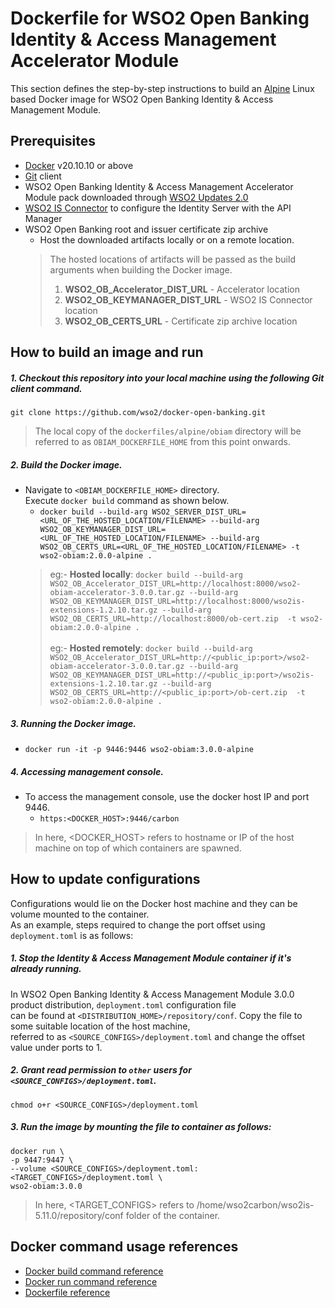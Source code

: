 # Dockerfile for WSO2 Open Banking Identity & Access Management Accelerator Module #
This section defines the step-by-step instructions to build an [Alpine](https://hub.docker.com/_/alpine/) Linux based Docker image for WSO2 Open Banking Identity & Access Management Module.

## Prerequisites

* [Docker](https://www.docker.com/get-docker) v20.10.10 or above
* [Git](https://git-scm.com/book/en/v2/Getting-Started-Installing-Git) client
* WSO2 Open Banking Identity & Access Management Accelerator Module pack downloaded through [WSO2 Updates 2.0](https://ob.docs.wso2.com/en/latest/install-and-setup/setting-up-servers/)
* [WSO2 IS Connector](https://apim.docs.wso2.com/en/4.0.0/assets/attachments/administer/wso2is-extensions-1.2.10.zip) to configure the Identity Server with the API Manager
* WSO2 Open Banking root and issuer certificate zip archive
  + Host the downloaded artifacts locally or on a remote location.
  > The hosted locations of artifacts will be passed as the build arguments when building the Docker image.<br>
  > 1. **WSO2_OB_Accelerator_DIST_URL** - Accelerator location
  > 2. **WSO2_OB_KEYMANAGER_DIST_URL** - WSO2 IS Connector location
  > 3. **WSO2_OB_CERTS_URL** - Certificate zip archive location


## How to build an image and run

##### 1. Checkout this repository into your local machine using the following Git client command.

```
git clone https://github.com/wso2/docker-open-banking.git
```

> The local copy of the `dockerfiles/alpine/obiam` directory will be referred to as `OBIAM_DOCKERFILE_HOME` from this point onwards.

##### 2. Build the Docker image.

- Navigate to `<OBIAM_DOCKERFILE_HOME>` directory. <br>
  Execute `docker build` command as shown below.
    + `docker build --build-arg WSO2_SERVER_DIST_URL=<URL_OF_THE_HOSTED_LOCATION/FILENAME> --build-arg WSO2_OB_KEYMANAGER_DIST_URL=<URL_OF_THE_HOSTED_LOCATION/FILENAME> --build-arg WSO2_OB_CERTS_URL=<URL_OF_THE_HOSTED_LOCATION/FILENAME> -t wso2-obiam:2.0.0-alpine .` <br>
    > eg:- **Hosted locally**: `docker build --build-arg WSO2_OB_Accelerator_DIST_URL=http://localhost:8000/wso2-obiam-accelerator-3.0.0.tar.gz --build-arg WSO2_OB_KEYMANAGER_DIST_URL=http://localhost:8000/wso2is-extensions-1.2.10.tar.gz --build-arg WSO2_OB_CERTS_URL=http://localhost:8000/ob-cert.zip  -t wso2-obiam:2.0.0-alpine .` <br><br>
      eg:- **Hosted remotely**: `docker build --build-arg WSO2_OB_Accelerator_DIST_URL=http://<public_ip:port>/wso2-obiam-accelerator-3.0.0.tar.gz --build-arg WSO2_OB_KEYMANAGER_DIST_URL=http://<public_ip:port>/wso2is-extensions-1.2.10.tar.gz --build-arg WSO2_OB_CERTS_URL=http://<public_ip:port>/ob-cert.zip  -t wso2-obiam:2.0.0-alpine .`
  
##### 3. Running the Docker image.

- `docker run -it -p 9446:9446 wso2-obiam:3.0.0-alpine`

##### 4. Accessing management console.

- To access the management console, use the docker host IP and port 9446.
    + `https:<DOCKER_HOST>:9446/carbon`
    
> In here, <DOCKER_HOST> refers to hostname or IP of the host machine on top of which containers are spawned.

## How to update configurations

Configurations would lie on the Docker host machine and they can be volume mounted to the container. <br>
As an example, steps required to change the port offset using `deployment.toml` is as follows:

##### 1. Stop the Identity & Access Management Module container if it's already running.

In WSO2 Open Banking Identity & Access Management Module 3.0.0 product distribution, `deployment.toml` configuration file <br>
can be found at `<DISTRIBUTION_HOME>/repository/conf`. Copy the file to some suitable location of the host machine, <br>
referred to as `<SOURCE_CONFIGS>/deployment.toml` and change the offset value under ports to 1.

##### 2. Grant read permission to `other` users for `<SOURCE_CONFIGS>/deployment.toml`.

```
chmod o+r <SOURCE_CONFIGS>/deployment.toml
```

##### 3. Run the image by mounting the file to container as follows:

```
docker run \
-p 9447:9447 \
--volume <SOURCE_CONFIGS>/deployment.toml:<TARGET_CONFIGS>/deployment.toml \
wso2-obiam:3.0.0
```

> In here, <TARGET_CONFIGS> refers to /home/wso2carbon/wso2is-5.11.0/repository/conf folder of the container.

## Docker command usage references

* [Docker build command reference](https://docs.docker.com/engine/reference/commandline/build/)
* [Docker run command reference](https://docs.docker.com/engine/reference/run/)
* [Dockerfile reference](https://docs.docker.com/engine/reference/builder/)
